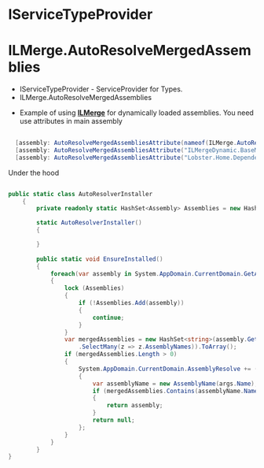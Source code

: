 # IServiceTypeProvider
# ILMerge.AutoResolveMergedAssemblies

* IServiceTypeProvider  - ServiceProvider for Types. 
* ILMerge.AutoResolveMergedAssemblies
- Example of using [**ILMerge**](https://github.com/dotnet/ILMerge) for dynamically loaded assemblies.
  You need use attributes in main assembly
```csharp
  
  [assembly: AutoResolveMergedAssembliesAttribute(nameof(ILMerge.AutoResolveMergedAssemblies))]
  [assembly: AutoResolveMergedAssembliesAttribute("ILMergeDynamic.BaseModule")]
  [assembly: AutoResolveMergedAssembliesAttribute("Lobster.Home.DependencyInjection.ServiceTypeProvider")]
```

Under the hood

```csharp

public static class AutoResolverInstaller
    {
        private readonly static HashSet<Assembly> Assemblies = new HashSet<Assembly>();

        static AutoResolverInstaller()
        {

        }
       
        public static void EnsureInstalled()
        {
            foreach(var assembly in System.AppDomain.CurrentDomain.GetAssemblies())
            {
                lock (Assemblies)
                {
                    if (!Assemblies.Add(assembly))
                    {
                        continue;
                    }
                }
                var mergedAssemblies = new HashSet<string>(assembly.GetCustomAttributes<AutoResolveMergedAssembliesAttributeAttribute>()
                    .SelectMany(z => z.AssemblyNames)).ToArray();
                if (mergedAssemblies.Length > 0)
                {
                    System.AppDomain.CurrentDomain.AssemblyResolve += (sender, args) =>
                    {
                        var assemblyName = new AssemblyName(args.Name);
                        if (mergedAssemblies.Contains(assemblyName.Name))
                        {
                            return assembly;
                        }
                        return null;
                    };
                }
            }
        }
}

```
